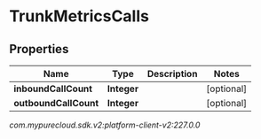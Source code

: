# TrunkMetricsCalls


## Properties

| Name | Type | Description | Notes |
| ------------ | ------------- | ------------- | ------------- |
| **inboundCallCount** | **Integer** |  |  [optional] |
| **outboundCallCount** | **Integer** |  |  [optional] |




_com.mypurecloud.sdk.v2:platform-client-v2:227.0.0_
